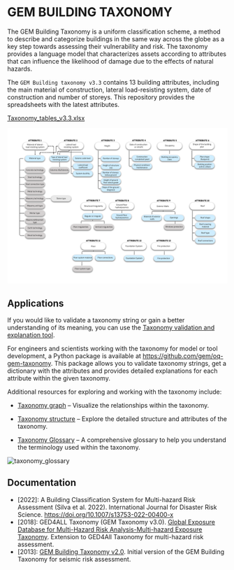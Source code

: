 # GEM BUILDING TAXONOMY

The GEM Building Taxonomy is a uniform classification scheme, a method to describe and categorize buildings in the same way across the globe as a key step towards assessing their vulnerability and risk. The taxonomy provides a language model that characterizes assets according to attributes that can influence the likelihood of damage due to the effects of natural hazards.

The `GEM Building taxonomy v3.3` contains 13 building attributes, including the main material of construction, lateral load-resisting system, date of construction and number of storeys. This repository provides the spreadsheets with the latest attributes.


[Taxonomy_tables_v3.3.xlsx](./Taxonomy_tables_v3.3.xlsx)


![taxonomy_v3.3](figures/taxonomy_v3.3.png)


## Applications

If you would like to validate a taxonomy string or gain a better understanding of its meaning, you can use the [Taxonomy validation and explanation tool](https://taxonomy.openquake.org).

For engineers and scientists working with the taxonomy for model or tool development, a Python package is available at https://github.com/gem/oq-gem-taxonomy. This package allows you to validate taxonomy strings, get a dictionary with the attributes and provides detailed explanations for each attribute within the given taxonomy.

Additional resources for exploring and working with the taxonomy include:

- [Taxonomy graph](https://taxonomy-v3.vpn.openquake.org/taxonomy/graph/) – Visualize the relationships within the taxonomy.

- [Taxonomy structure](https://taxonomy-v3.vpn.openquake.org/taxonomy/attribute/) – Explore the detailed structure and attributes of the taxonomy.

- [Taxonomy Glossary](https://taxonomy.openquake.org/) – A comprehensive glossary to help you understand the terminology used within the taxonomy.

![taxonomy_glossary](figures/taxonomy_glossary.png)


## Documentation

- [2022]: A Building Classification System for Multi-hazard Risk Assessment (Silva et al. 2022). International Journal for Disaster Risk Science. https://doi.org/10.1007/s13753-022-00400-x
- [2018]: GED4ALL Taxonomy (GEM Taxonomy v3.0). [Global Exposure Database for Multi-Hazard Risk Analysis-Multi-hazard Exposure Taxonomy](https://www.globalquakemodel.org/gempublications/global-exposure-database-for-multi-hazard-risk-analysis-multi-hazard-exposure-taxonomy). Extension to GED4All Taxonomy for multi-hazard risk assessment.
- [2013]: [GEM Building Taxonomy v2.0](https://www.globalquakemodel.org/gempublications/gem-building-taxonomy-version-2.0). Initial version of the GEM Building Taxonomy for seismic risk assessment.